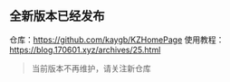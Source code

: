 ## 全新版本已经发布

仓库：https://github.com/kaygb/KZHomePage
使用教程：https://blog.170601.xyz/archives/25.html

> 当前版本不再维护，请关注新仓库
